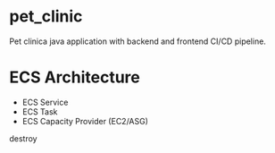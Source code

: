 # pet_clinic
Pet clinica java application with backend and frontend CI/CD pipeline.


# ECS Architecture
- ECS Service
- ECS Task
- ECS Capacity Provider (EC2/ASG)

destroy